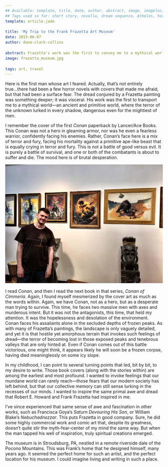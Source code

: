 ```yaml
---
## Available: template, title, date, author, abstract, image, imageloc, tags
## Tags used so far: short story, novella, dream sequence, Atheles, horror, fantasy, dark fantasy, free,gaming, writing craft, fan convention, art, travel, philosophy, music, video
template: article.jade

title: 'My Trip to the Frank Frazetta Art Museum'
date: 2015-06-07
author: dane-clark-collins

abstract: Frazetta's work was the first to convey me to a mythical world—an ancient and primitive world, where the terror of the unknown lurked in every shadow.
image: frazetta_museum.jpg

tags: art, travel
---
```


Here is the first man whose art I feared. Actually, that’s not entirely true...there had been a few horror novels with covers that made me afraid, but that had been a surface fear. The dread conjured by a Frazetta painting was something deeper; it was visceral. His work was the first to transport me to a mythical world—an ancient and primitive world, where the terror of the unknown lurked in every shadow, dangerous even for the mightiest of men.

<span class="more"></span>

I remember the cover of the first _Conan_ paperback by Lancer/Ace Books. This Conan was not a hero in gleaming armor, nor was he even a fearless warrior, confidently facing his enemies. Rather, Conan’s face here is a mix of terror and fury, facing his mortality against a primitive ape-like beast that is equally crying in terror and fury. This is not a battle of good versus evil. It is purely a battle of survival, and one or both of the combatants is about to suffer and die. The mood here is of brutal desperation.

<img src="frazetta_museum.jpg" alt="Dane Clark Collins at the Frank Frazetta Museum">

I read _Conan_, and then I read the next book in that series, _Conan of Cimmeria_. Again, I found myself mesmerized by the cover art as much as the words within. Again, we have Conan, not as a hero, but as a desperate man trying to survive. This time, he faces two massive men with axes and murderous intent. But it was not the antagonists, this time, that held my attention. It was the hopelessness and desolation of the environment. Conan faces his assailants alone in the secluded depths of frozen peaks. As with many of Frazetta’s paintings, the landscape is only vaguely detailed, and yet it is that hostile yet amorphous terrain that invokes such feelings of dread—the terror of becoming lost in those exposed peaks and tenebrous valleys that are only hinted at. Even if Conan comes out of this battle victorious, one might think, it appears likely he will soon be a frozen corpse, having died meaninglessly on some icy slope.

In my childhood, I can point to several turning points that led, bit by bit, to my desire to write. Those book covers (along with the stories within) are among the earliest and most profound. I wanted to invoke feelings that our mundane world can rarely reach—those fears that our modern society has left behind, but that our collective memory can still sense lurking in the recesses of our minds. I wanted to inspire the same primal awe and dread that Robert E. Howard and Frank Frazetta had inspired in me.

I’ve since experienced that same sense of awe and fascination in other works, such as Francisca Goya’s _Saturn Devouring His Son_, or William Blake’s _Nebuchadnezzar_. This puts Frazetta in good company. Sure, he did some highly commercial work and comic art that, despite its greatness, doesn’t quite stir the myth-fear-center of my mind the same way. But when the man tapped his well of inspiration, truly spiritual creations emerged.

The museum is in Stroudsburg, PA, nestled in a remote riverside dale of the Pocono Mountains. This was Frank’s home that he designed himself, many years ago. It seemed the perfect home for such an artist, and the perfect location for his museum. I could imagine living and writing in such a place.
